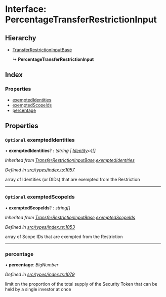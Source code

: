 # Interface: PercentageTransferRestrictionInput

## Hierarchy

* [TransferRestrictionInputBase](transferrestrictioninputbase.md)

  ↳ **PercentageTransferRestrictionInput**

## Index

### Properties

* [exemptedIdentities](percentagetransferrestrictioninput.md#optional-exemptedidentities)
* [exemptedScopeIds](percentagetransferrestrictioninput.md#optional-exemptedscopeids)
* [percentage](percentagetransferrestrictioninput.md#percentage)

## Properties

### `Optional` exemptedIdentities

• **exemptedIdentities**? : *(string | [Identity](../classes/identity.md)‹›)[]*

*Inherited from [TransferRestrictionInputBase](transferrestrictioninputbase.md).[exemptedIdentities](transferrestrictioninputbase.md#optional-exemptedidentities)*

*Defined in [src/types/index.ts:1057](https://github.com/PolymathNetwork/polymesh-sdk/blob/44d12f59/src/types/index.ts#L1057)*

array of Identities (or DIDs) that are exempted from the Restriction

___

### `Optional` exemptedScopeIds

• **exemptedScopeIds**? : *string[]*

*Inherited from [TransferRestrictionInputBase](transferrestrictioninputbase.md).[exemptedScopeIds](transferrestrictioninputbase.md#optional-exemptedscopeids)*

*Defined in [src/types/index.ts:1053](https://github.com/PolymathNetwork/polymesh-sdk/blob/44d12f59/src/types/index.ts#L1053)*

array of Scope IDs that are exempted from the Restriction

___

###  percentage

• **percentage**: *BigNumber*

*Defined in [src/types/index.ts:1079](https://github.com/PolymathNetwork/polymesh-sdk/blob/44d12f59/src/types/index.ts#L1079)*

limit on the proportion of the total supply of the Security Token that can be held by a single investor at once
